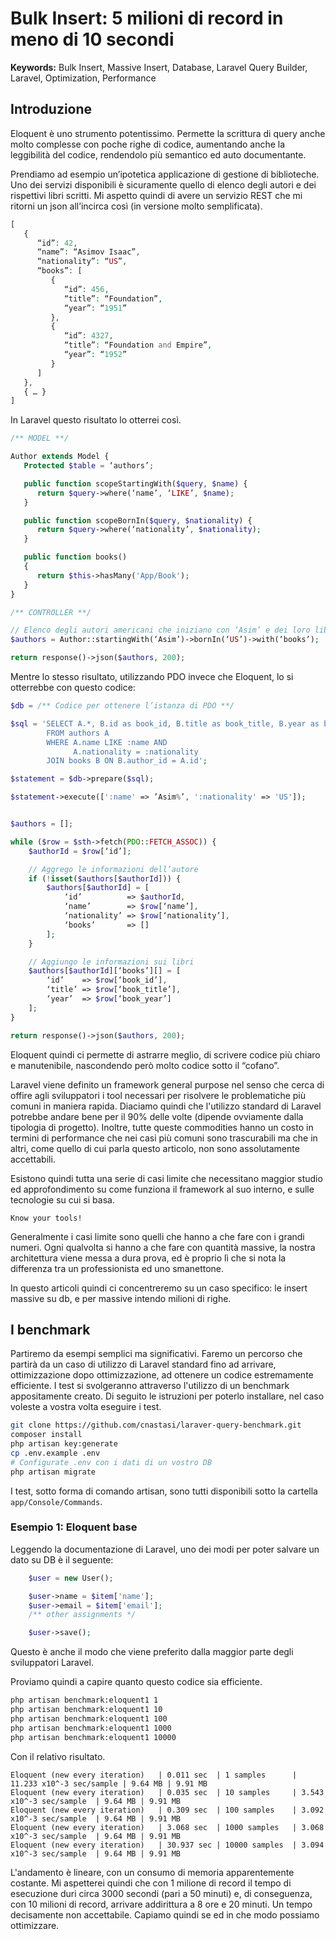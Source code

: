 # Bulk Insert: 5 milioni di record in meno di 10 secondi

**Keywords:** Bulk Insert, Massive Insert, Database, Laravel Query
Builder, Laravel, Optimization, Performance

## Introduzione
Eloquent è uno strumento potentissimo.
Permette la scrittura di query anche molto complesse con poche righe di
codice, aumentando anche la leggibilità del codice, rendendolo più
semantico ed auto documentante.

Prendiamo ad esempio un’ipotetica applicazione di gestione di
biblioteche.
Uno dei servizi disponibili è sicuramente quello di elenco degli autori
e dei rispettivi libri scritti. Mi aspetto quindi di avere un servizio
REST che mi ritorni un json all’incirca così (in versione molto
semplificata).

```php
[
   {
      “id”: 42,
      “name”: “Asimov Isaac”,
      “nationality”: “US”,
      “books”: [
         {
            “id”: 456,
            “title”: “Foundation”,
            “year”: “1951”
         },
         {
            “id”: 4327,
            “title”: “Foundation and Empire”,
            “year”: “1952”
         }
      ]
   },
   { … }
]
```

In Laravel questo risultato lo otterrei così.

```php
/** MODEL **/

Author extends Model {
   Protected $table = ‘authors’;

   public function scopeStartingWith($query, $name) {
      return $query->where(‘name’, ‘LIKE’, $name);
   }

   public function scopeBornIn($query, $nationality) {
      return $query->where(‘nationality’, $nationality);
   }

   public function books()
   {
      return $this->hasMany('App/Book');
   }
}

/** CONTROLLER **/

// Elenco degli autori americani che iniziano con ‘Asim’ e dei loro libri
$authors = Author::startingWith(‘Asim’)->bornIn(‘US’)->with(‘books’);

return response()->json($authors, 200);
```

Mentre lo stesso risultato, utilizzando PDO invece che Eloquent, lo si
otterrebbe con questo codice:

```php
$db = /** Codice per ottenere l’istanza di PDO **/

$sql = 'SELECT A.*, B.id as book_id, B.title as book_title, B.year as book_year
        FROM authors A
        WHERE A.name LIKE :name AND
              A.nationality = :nationality
        JOIN books B ON B.author_id = A.id';

$statement = $db->prepare($sql);

$statement->execute([':name' => ’Asim%’, ':nationality' => 'US']);


$authors = [];

while ($row = $sth->fetch(PDO::FETCH_ASSOC)) {
    $authorId = $row[‘id’];

    // Aggrego le informazioni dell’autore
    if (!isset($authors[$authorId])) {
        $authors[$authorId] = [
            ‘id’          => $authorId,
            ‘name’        => $row[‘name’],
            ‘nationality’ => $row[‘nationality’],
            ‘books’       => []
        ];
    }

    // Aggiungo le informazioni sui libri
    $authors[$authorId][‘books’][] = [
        ‘id’    => $row[‘book_id’],
        ‘title’ => $row[‘book_title’],
        ‘year’  => $row[‘book_year’]
    ];
}

return response()->json($authors, 200);
```

Eloquent quindi ci permette di astrarre meglio, di scrivere codice più
chiaro e manutenibile, nascondendo però molto codice sotto il “cofano”.

Laravel viene definito un framework general purpose nel senso che
cerca di offire agli sviluppatori i tool necessari per risolvere le
problematiche più comuni in maniera rapida. Diaciamo quindi che l'utilizzo
standard di Laravel potrebbe andare bene per il 90% delle volte
(dipende ovviamente dalla tipologia di progetto). Inoltre, tutte queste
commodities hanno un costo in termini di performance che nei casi più
comuni sono trascurabili ma che in altri, come quello di cui parla questo
articolo, non sono assolutamente accettabili.

Esistono quindi tutta una serie di casi limite che necessitano maggior studio ed
approfondimento su come funziona il framework al suo interno, e sulle
tecnologie su cui si basa.

`Know your tools!`

Generalmente i casi limite sono quelli che hanno a che fare con i grandi
numeri. Ogni qualvolta si hanno a che fare con quantità massive, la
nostra architettura viene messa a dura prova, ed è proprio lì che si
nota la differenza tra un professionista ed uno smanettone.


In questo articoli quindi ci concentreremo su un caso specifico:
le insert massive su db, e per massive intendo milioni di righe.

## I benchmark
Partiremo da esempi semplici ma significativi. Faremo un percorso che
partirà da un caso di utilizzo di Laravel standard fino ad arrivare, ottimizzazione
dopo ottimizzazione, ad ottenere un codice estremamente efficiente. I test
si svolgeranno attraverso l'utilizzo di un benchmark appositamente creato.
Di seguito le istruzioni per poterlo installare, nel caso voleste a vostra volta
eseguire i test.

```bash
git clone https://github.com/cnastasi/laraver-query-benchmark.git
composer install
php artisan key:generate
cp .env.example .env
# Configurate .env con i dati di un vostro DB
php artisan migrate
```

I test, sotto forma di comando artisan, sono tutti disponibili sotto la
cartella `app/Console/Commands`.

### Esempio 1: Eloquent base
Leggendo la documentazione di Laravel, uno dei modi per poter salvare un
dato su DB è il seguente:

```php
    $user = new User();

    $user->name = $item['name'];
    $user->email = $item['email'];
    /** other assignments */

    $user->save();
```

Questo è anche il modo che viene preferito dalla maggior parte
degli sviluppatori Laravel.

Proviamo quindi a capire quanto questo codice sia efficiente.
```bash
php artisan benchmark:eloquent1 1
php artisan benchmark:eloquent1 10
php artisan benchmark:eloquent1 100
php artisan benchmark:eloquent1 1000
php artisan benchmark:eloquent1 10000
```
Con il relativo risultato.
```
Eloquent (new every iteration)   | 0.011 sec  | 1 samples      | 11.233 x10^-3 sec/sample | 9.64 MB | 9.91 MB
Eloquent (new every iteration)   | 0.035 sec  | 10 samples     | 3.543 x10^-3 sec/sample  | 9.64 MB | 9.91 MB
Eloquent (new every iteration)   | 0.309 sec  | 100 samples    | 3.092 x10^-3 sec/sample  | 9.64 MB | 9.91 MB
Eloquent (new every iteration)   | 3.068 sec  | 1000 samples   | 3.068 x10^-3 sec/sample  | 9.64 MB | 9.91 MB
Eloquent (new every iteration)   | 30.937 sec | 10000 samples  | 3.094 x10^-3 sec/sample  | 9.64 MB | 9.91 MB
```
L'andamento è lineare, con un consumo di memoria apparentemente costante.
Mi aspetterei quindi che con 1 milione di record il tempo di esecuzione
duri circa 3000 secondi (pari a 50 minuti) e, di conseguenza, con 10
milioni di record, arrivare addirittura a 8 ore e 20 minuti. Un tempo
decisamente non accettabile. Capiamo quindi se ed in che modo possiamo
ottimizzare.